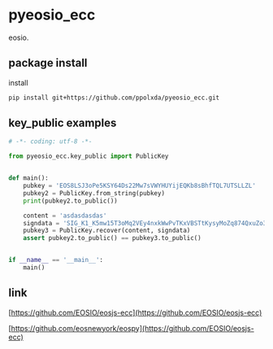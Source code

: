 # pyeosio_ecc

eosio.

## package install

install

```bash
pip install git+https://github.com/ppolxda/pyeosio_ecc.git
```

## key_public examples

```python
# -*- coding: utf-8 -*-

from pyeosio_ecc.key_public import PublicKey


def main():
    pubkey = 'EOS8LSJ3oPe5KSY64Ds22Mw7sVWYHUYijEQKb8sBhfTQL7UTSLLZL'
    pubkey2 = PublicKey.from_string(pubkey)
    print(pubkey2.to_public())

    content = 'asdasdasdas'
    signdata = 'SIG_K1_K5mw15T3oMq2VEy4nxkWwPvTKxVBSTtKysyMoZq874QxuZo3ATfft3tK2gfZ39G2h3X4AcmmqXnCDZYJuxZgteMUXgbzYf'
    pubkey3 = PublicKey.recover(content, signdata)
    assert pubkey2.to_public() == pubkey3.to_public()


if __name__ == '__main__':
    main()

```

## link

[https://github.com/EOSIO/eosjs-ecc](https://github.com/EOSIO/eosjs-ecc)

[https://github.com/eosnewyork/eospy](https://github.com/EOSIO/eosjs-ecc)
